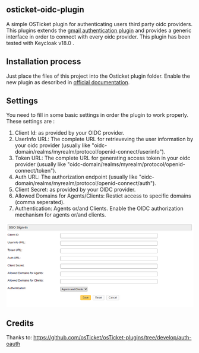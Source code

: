 ## osticket-oidc-plugin
A simple OSTicket plugin for authenticating users third party oidc providers. This plugins extends the [gmail authentication plugin](https://github.com/osTicket/osTicket-plugins/tree/develop/auth-oauth) and provides a generic interface in order to connect with every oidc provider. This plugin has been tested with Keycloak v18.0 .

## Installation process
Just place the files of this project into the Osticket plugin folder. Enable the new plugin as described in [official documentation](https://docs.osticket.com/en/latest/Admin/Manage/Plugins.html).


## Settings
You need to fill in some basic settings in order the plugin to work properly. These settings are :

1. Client Id: as provided by your OIDC provider.
2. UserInfo URL: The complete URL for retrieveving the user information by your oidc provider (usually like "oidc-domain/realms/myrealm/protocol/openid-connect/userinfo").
3. Token URL: The complete URL for generating access token in your oidc provider (usually like "oidc-domain/realms/myrealm/protocol/openid-connect/token").
4. Auth URL: The authorization endpoint (usually like "oidc-domain/realms/myrealm/protocol/openid-connect/auth").
5. Client Secret: as provided by your OIDC  provider.
6. Allowed Domains for Agents/Clients: Restict access to specific domains (comma seperated).
7. Authentication: Agents or/and Clients. Enable the OIDC authorization mechanism for agents or/and clients.

![Settings](./img/sso-settings.png)



## Credits
Thanks to: https://github.com/osTicket/osTicket-plugins/tree/develop/auth-oauth